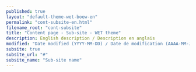 ```yaml
---
published: true
layout: "default-theme-wet-boew-en"
permalink: "cont-subsite-en.html"
filename_root: "cont-subsite"
title: "Content page - Sub-site - WET theme"
description: English description / Description en anglais
modified: "Date modified (YYYY-MM-DD) / Date de modification (AAAA-MM-JJ)"
subsite: true
subsite_url: "#"
subsite_name: "Sub-site name"
---
```


